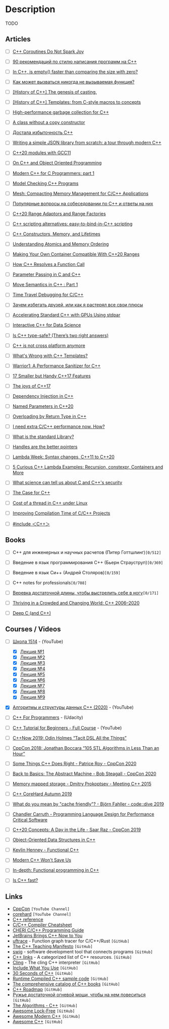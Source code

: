 # Description

TODO


## Articles

- [ ] [C++ Coroutines Do Not Spark Joy](https://probablydance.com/2021/10/31/c-coroutines-do-not-spark-joy/)
- [ ] [90 рекомендаций по стилю написания программ на C++](https://habr.com/ru/post/172091/)
- [ ] [In C++, is empty() faster than comparing the size with zero?](https://lemire.me/blog/2021/10/26/in-c-is-empty-faster-than-comparing-the-size-with-zero/)
- [ ] [Как может вызваться никогда не вызываемая функция?](https://habr.com/ru/company/infopulse/blog/338812/)
- [ ] [[History of C++] The genesis of casting.](https://belaycpp.com/2021/10/14/history-of-c-the-genesis-of-casting/)
- [ ] [[History of C++] Templates: from C-style macros to concepts](https://belaycpp.com/2021/10/01/history-of-c-templates-from-c-style-macros-to-concepts/)
- [ ] [High-performance garbage collection for C++](https://v8.dev/blog/high-performance-cpp-gc)
- [ ] [A class without a copy constructor](https://quuxplusone.github.io/blog/2021/09/17/a-class-without-a-copy-constructor/)
- [ ] [Достала избыточность С++](https://habr.com/ru/post/125564/)
- [ ] [Writing a simple JSON library from scratch: a tour through modern C++](https://notes.eatonphil.com/writing-a-simple-json-library-in-modern-cpp.html)
- [ ] [C++20 modules with GCC11](https://blog.feabhas.com/2021/08/c20-modules-with-gcc11/)
- [ ] [On C++ and Object Oriented Programming](https://www.gamedeveloper.com/programming/on-c-and-object-oriented-programming)
- [ ] [Modern C++ for C Programmers: part 1](https://berthub.eu/articles/posts/c++-1/)
- [ ] [Model Checking C++ Programs](https://arxiv.org/abs/2107.01093)
- [ ] [Mesh: Compacting Memory Management for C/C++ Applications](https://arxiv.org/abs/1902.04738)
- [ ] [Популярные вопросы на собеседовании по C++ и ответы на них](https://habr.com/ru/post/117996/)
- [ ] [C++20 Range Adaptors and Range Factories](https://brevzin.github.io/c++/2021/02/28/ranges-reference/)
- [ ] [C++ scripting alternatives: easy-to-bind-in-C++ scripting](https://itnext.io/c-scripting-alternatives-easy-to-bind-scripting-binding-chaiscript-and-wren-into-a-small-game-174c86b0ecd7)
- [ ] [C++ Constructors, Memory, and Lifetimes](https://erikmcclure.com/blog/cpp-constructors-memory-and-lifetimes/)
- [ ] [Understanding Atomics and Memory Ordering](https://dev.to/kprotty/understanding-atomics-and-memory-ordering-2mom)
- [ ] [Making Your Own Container Compatible With C++20 Ranges](https://www.reedbeta.com/blog/ranges-compatible-containers/)
- [ ] [How C++ Resolves a Function Call](https://preshing.com/20210315/how-cpp-resolves-a-function-call/)
- [ ] [Parameter Passing in C and C++](https://wolchok.org/posts/parameter-passing/)
- [ ] [Move Semantics in C++ : Part 1](https://medium.com/pranayaggarwal25/move-semantics-269e73287b63)
- [ ] [Time Travel Debugging for C/C++ ](https://pspdfkit.com/blog/2021/time-travel-debugging-for-c/)
- [ ] [Зачем избегать друзей, или как я растерял все свои плюсы](https://habr.com/ru/post/472780/)
- [ ] [Accelerating Standard C++ with GPUs Using stdpar](https://developer.nvidia.com/blog/accelerating-standard-c-with-gpus-using-stdpar/)
- [ ] [Interactive C++ for Data Science](https://blog.llvm.org/posts/2020-12-21-interactive-cpp-for-data-science/   )
- [ ] [Is C++ type-safe? (There’s two right answers)](https://davmac.wordpress.com/2020/12/13/is-c-type-safe-theres-two-right-answers/)
- [ ] [C++ is not cross platform anymore](https://blog.noctua-software.com/cpp-is-not-cross-platform-anymore.html)
- [ ] [What's Wrong with C++ Templates?](http://people.cs.uchicago.edu/~jacobm/pubs/templates.html)
- [ ] [Warrior1: A Performance Sanitizer for C++](https://arxiv.org/abs/2010.09583)
- [ ] [17 Smaller but Handy C++17 Features](https://www.cppstories.com/2019/08/17smallercpp17features/)
- [ ] [The joys of C++17](https://0xd34df00d.me/posts/2019/09/the-joys-of-cpp17.html)
- [ ] [Dependency Injection in C++](https://vladris.com/blog/2016/07/06/dependency-injection-in-c.html)
- [ ] [Named Parameters in C++20](https://pdimov.github.io/blog/2020/09/07/named-parameters-in-c20/)
- [ ] [Overloading by Return Type in C++](https://artificial-mind.net/blog/2020/10/10/return-type-overloading)
- [ ] [I need extra C/C++ performance now. How?](https://danlark.org/2020/10/08/i-need-extra-c-c-performance-now-how/)
- [ ] [What is the standard Library?](https://cor3ntin.github.io/posts/std/)
- [ ] [Handles are the better pointers](https://floooh.github.io/2018/06/17/handles-vs-pointers.html)
- [ ] [Lambda Week: Syntax changes, C++11 to C++20](https://www.cppstories.com/2020/08/lambda-syntax.html/)
- [ ] [5 Curious C++ Lambda Examples: Recursion, constexpr, Containers and More](https://www.cppstories.com/2020/07/lambdas5ex.html/)
- [ ] [What science can tell us about C and C++'s security](https://alexgaynor.net/2020/may/27/science-on-memory-unsafety-and-security/)
- [ ] [The Case for C++](https://itnext.io/the-case-for-c-4122a5b47130)
- [ ] [Cost of a thread in C++ under Linux](https://lemire.me/blog/2020/01/30/cost-of-a-thread-in-c-under-linux/)
- [ ] [Improving Compilation Time of C/C++ Projects](https://interrupt.memfault.com/blog/improving-compilation-times-c-cpp-projects)
- [ ] [#include ＜C++＞](https://www.includecpp.org/)


## Books

- [ ] C++ для инженерных и научных расчетов (Питер Готтшлинг)`[0/512]`
- [ ] Введение в язык программирования С++ (Бьерн Страуструп)`[0/369]`
- [ ] Введение в язык Си++ (Андрей Столяров)`[0/159]`
- [ ] C++ notes for professionals`[0/708]`
- [ ] [Веревка достаточной длины, чтобы выстрелить себе в ногу](http://e-maxx.ru/bookz/files/golub_cord.pdf)`[0/171]`
- [ ] [Thriving in a Crowded and Changing World: C++ 2006–2020](https://www.stroustrup.com/hopl20main-p5-p-bfc9cd4--final.pdf)
- [ ] [Deep C (and C++)](https://pvv.ntnu.no/~oma/DeepC_slides_oct2011.pdf)


## Courses / Videos

- [ ] [Школа 1514](https://youtube.com/playlist?list=PLRDzFCPr95fLMvdcV-hEl-42x8LIyjvHA) - (YouTube)
    - [x] [Лекция №1](https://youtu.be/wcPpp1jz-y4)
    - [x] [Лекция №2](https://youtu.be/Q4WR6r8kxBw)
    - [x] [Лекция №3](https://youtu.be/oGJ7VOJdksc)
    - [x] [Лекция №4](https://youtu.be/kptgQZx4Wu8)
    - [x] [Лекция №5](https://youtu.be/C5b-BXuU1sU)
    - [x] [Лекция №6](https://youtu.be/tREmp9KdRjw)
    - [x] [Лекция №7](https://youtu.be/w8AzgNAuV_c)
    - [x] [Лекция №8](https://youtu.be/sydfviK1GpA)
    - [x] [Лекция №9](https://youtu.be/w8YB3UAoBlM)
- [x] [Алгоритмы и структуры данных C++ (2020)](https://youtube.com/playlist?list=PLRDzFCPr95fL_5Xvnufpwj2uYZnZBBnsr) - (YouTube)
- [ ] [C++ For Programmers](https://www.udacity.com/course/c-for-programmers--ud210) - (Udacity)
- [ ] [C++ Tutorial for Beginners - Full Course](https://www.youtube.com/watch?v=vLnPwxZdW4Y) - (YouTube)
- [ ] [C++Now 2019: Odin Holmes “Tacit DSL All the Things”](https://youtu.be/J0jwUEyrvQM)
- [ ] [CppCon 2018: Jonathan Boccara “105 STL Algorithms in Less Than an Hour”](https://youtu.be/2olsGf6JIkU)
- [ ] [Some Things C++ Does Right - Patrice Roy - CppCon 2020](https://youtu.be/bMSrNBcir4Y)
- [ ] [Back to Basics: The Abstract Machine - Bob Steagall - CppCon 2020](https://youtu.be/ZAji7PkXaKY)
- [ ] [Memory mapped storage - Dmitry Prokoptsev - Meeting C++ 2015](https://youtu.be/STiBJT90d2o)
- [ ] [C++ CoreHard Autumn 2019](https://youtube.com/playlist?list=PLgsLnJ-wgYTaGUCiwpLKtJ4XkSy_vf9C-)
- [ ] [What do you mean by "cache friendly"? - Björn Fahller - code::dive 2019](https://youtu.be/Fzbotzi1gYs)
- [ ] [Chandler Carruth - Programming Language Design for Performance Critical Software](https://youtu.be/_prA_EmoBe4)
- [ ] [C++20 Concepts: A Day in the Life - Saar Raz - CppCon 2019](https://youtu.be/qawSiMIXtE4)
- [ ] [Object-Oriented Data Structures in C++](https://www.coursera.org/learn/cs-fundamentals-1)
- [ ] [Kevlin Henney - Functional C++](https://youtu.be/CIg6eyJv4dk)
- [ ] [Modern C++ Won't Save Us](https://alexgaynor.net/2019/apr/21/modern-c++-wont-save-us/)
- [ ] [In-depth: Functional programming in C++](https://www.gamedeveloper.com/programming/in-depth-functional-programming-in-c-)
- [ ] [Is C++ fast?](https://zeux.io/2019/01/17/is-c-fast/)


## Links

- [CppCon](https://www.youtube.com/channel/UCMlGfpWw-RUdWX_JbLCukXg) `[YouTube Channel]`
- [corehard](https://www.youtube.com/c/corehard/featured) `[YouTube Channel]`
- [C++ reference](https://en.cppreference.com/w/)
- [C/C++ Compiler Cheatsheet](http://www.dmulholl.com/notes/c-compiler-cheatsheet.html)
- [CHERI C/C++ Programming Guide](https://www.cl.cam.ac.uk/techreports/UCAM-CL-TR-947.pdf)
- [JetBrains Brings C++ Now to You](https://pages.jetbrains.com/cppnow2021)
- [uftrace](https://github.com/namhyung/uftrace) -  Function graph tracer for C/C++/Rust `[GitHub]`
- [The C++ Teaching Manifesto](https://github.com/jcelerier/cpp-teaching-manifesto) `[GitHub]`
- [swig](https://github.com/swig/swig) - software development tool that connects programs `[GitHub]`
- [C++ links](https://github.com/MattPD/cpplinks) - A categorized list of C++ resources. `[GitHub]`
- [Cling](https://github.com/root-project/cling) - The cling C++ interpreter `[GitHub]`
- [Include What You Use](https://github.com/include-what-you-use/include-what-you-use) `[GitHub]`
- [30 Seconds of C++](https://github.com/Bhupesh-V/30-seconds-of-cpp) `[GitHub]`
- [Runtime Compiled C++ sample code](https://github.com/RuntimeCompiledCPlusPlus/RuntimeCompiledCPlusPlus) `[GitHub]`
- [The comprehensive catalog of C++ books](https://github.com/yuchdev/CppBooks) `[GitHub]`
- [C++ Roadmap](https://github.com/salmer/CppDeveloperRoadmap) `[GitHub]`
- [Ружье достаточной огневой мощи, чтобы на нем повеситься](https://github.com/Nekrolm/ubbook) `[GitHub]`
- [The Algorithms - C++](https://github.com/TheAlgorithms/C-Plus-Plus) `[GitHub]`
- [Awesome Lock-Free](https://github.com/rigtorp/awesome-lockfree) `[GitHub]`
- [Awesome Modern C++](https://github.com/rigtorp/awesome-modern-cpp) `[GitHub]`
- [Awesome C++](https://github.com/fffaraz/awesome-cpp) `[GitHub]`
